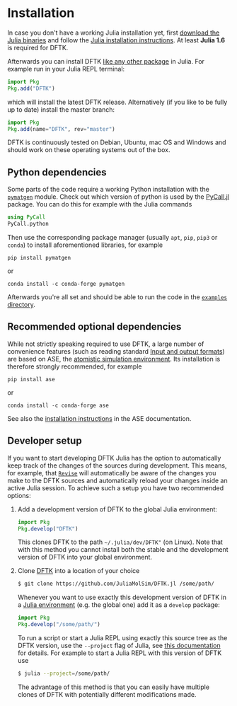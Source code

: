 # Installation

In case you don't have a working Julia installation yet, first
[download the Julia binaries](https://julialang.org/downloads/)
and follow the [Julia installation instructions](https://julialang.org/downloads/platform/).
At least **Julia 1.6** is required for DFTK.

Afterwards you can install DFTK
[like any other package](https://julialang.github.io/Pkg.jl/v1/getting-started/)
in Julia. For example run in your Julia REPL terminal:
```julia
import Pkg
Pkg.add("DFTK")
```
which will install the latest DFTK release.
Alternatively (if you like to be fully up to date) install the master branch:
```julia
import Pkg
Pkg.add(name="DFTK", rev="master")
```

DFTK is continuously tested on Debian, Ubuntu, mac OS and Windows and should work on
these operating systems out of the box.

## Python dependencies
Some parts of the code require a working Python installation with the
[`pymatgen`](https://pymatgen.org/) module.
Check out which version of python is used by the
[PyCall.jl](https://github.com/JuliaPy/PyCall.jl) package.
You can do this for example with the Julia commands
```julia
using PyCall
PyCall.python
```
Then use the corresponding package manager (usually `apt`, `pip`, `pip3` or `conda`)
to install aforementioned libraries, for example
```
pip install pymatgen
```
or
```
conda install -c conda-forge pymatgen
```
Afterwards you're all set and should be able to
run the code in the [`examples` directory](https://dftk.org/tree/master/examples).

## Recommended optional dependencies
While not strictly speaking required to use DFTK, a large number of convenience
features (such as reading standard [Input and output formats](@ref))
are based on ASE, the [atomistic simulation environment](https://wiki.fysik.dtu.dk/ase/index.html).
Its installation is therefore strongly recommended, for example
```
pip install ase
```
or
```
conda install -c conda-forge ase
```
See also the [installation instructions](https://wiki.fysik.dtu.dk/ase/install.html)
in the ASE documentation.

## Developer setup
If you want to start developing DFTK Julia has the option to
automatically keep track of the changes of the sources during development.
This means, for example, that
[`Revise`](https://github.com/timholy/Revise.jl) will automatically be aware
of the changes you make to the DFTK sources and automatically
reload your changes inside an active Julia session.
To achieve such a setup you have two recommended options:

1. Add a development version of DFTK to the global Julia environment:
   ```julia
   import Pkg
   Pkg.develop("DFTK")
   ```
   This clones DFTK to the path `~/.julia/dev/DFTK"` (on Linux).
   Note that with this method you cannot install both the stable
   and the development version of DFTK into your global environment.

2. Clone [DFTK](https://dftk.org) into a location of your choice
   ```bash
   $ git clone https://github.com/JuliaMolSim/DFTK.jl /some/path/
   ```
   Whenever you want to use exactly this development version of DFTK
   in a [Julia environment](https://julialang.github.io/Pkg.jl/v1/environments/)
   (e.g. the global one) add it as a `develop` package:
   ```julia
   import Pkg
   Pkg.develop("/some/path/")
   ```
   To run a script or start a Julia REPL using exactly this source tree
   as the DFTK version, use the `--project` flag of Julia,
   see [this documentation](https://julialang.github.io/Pkg.jl/v1/environments/)
   for details. For example to start a Julia REPL with this version of DFTK use
   ```bash
   $ julia --project=/some/path/
   ```
   The advantage of this method is that you can easily have multiple
   clones of DFTK with potentially different modifications made.
